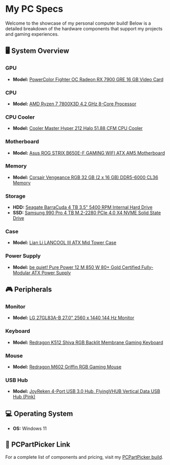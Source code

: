 # My PC Specs

Welcome to the showcase of my personal computer build! Below is a detailed breakdown of the hardware components that support my projects and gaming experiences.

## 🖥️ **System Overview**

### **GPU**  
- **Model:** [PowerColor Fighter OC Radeon RX 7900 GRE 16 GB Video Card](https://www.powercolor.com/product?id=1702628840)
  
### **CPU**  
- **Model:** [AMD Ryzen 7 7800X3D 4.2 GHz 8-Core Processor](https://shop-us-en.amd.com/amd-ryzen-7-7800x3d-processor/)

### **CPU Cooler**  
- **Model:** [Cooler Master Hyper 212 Halo 51.88 CFM CPU Cooler](https://www.coolermaster.com/en-us/products/hyper-212-halo-black/)

### **Motherboard**  
- **Model:** [Asus ROG STRIX B650E-F GAMING WIFI ATX AM5 Motherboard](https://rog.asus.com/us/motherboards/rog-strix/rog-strix-b650e-f-gaming-wifi-model/)

### **Memory**  
- **Model:** [Corsair Vengeance RGB 32 GB (2 x 16 GB) DDR5-6000 CL36 Memory](https://www.corsair.com/us/en/p/memory/cmh32gx5m2d6000c36/vengeance-rgb-32gb-2x16gb-ddr5-dram-6000mhz-c36-memory-kit-black-cmh32gx5m2d6000c36)

### **Storage**  
- **HDD:** [Seagate BarraCuda 4 TB 3.5" 5400 RPM Internal Hard Drive](https://www.seagate.com/products/hard-drives/barracuda-hard-drive/)
- **SSD:** [Samsung 990 Pro 4 TB M.2-2280 PCIe 4.0 X4 NVME Solid State Drive](https://www.samsung.com/us/computing/memory-storage/solid-state-drives/990-pro-pcie-4-0-nvme-ssd-4tb-mz-v9p4t0b-am/)

### **Case**  
- **Model:** [Lian Li LANCOOL III ATX Mid Tower Case](https://lian-li.com/product/lancool-iii/)

### **Power Supply**  
- **Model:** [be quiet! Pure Power 12 M 850 W 80+ Gold Certified Fully-Modular ATX Power Supply](https://www.bequiet.com/en/powersupply/4162)

## 🎮 **Peripherals**

### **Monitor**  
- **Model:** [LG 27GL83A-B 27.0" 2560 x 1440 144 Hz Monitor](https://www.lg.com/us/monitors/lg-27gl83a-b-gaming-monitor)

### **Keyboard**  
- **Model:** [Redragon K512 Shiva RGB Backlit Membrane Gaming Keyboard](https://www.redragonzone.com/products/redragon-k512-shiva-white-rgb-backlit-membrane-gaming-keyboard-with-multimedia-keys)

### **Mouse**  
- **Model:** [Redragon M602 Griffin RGB Gaming Mouse](https://redragonusa.com/product/13/mice/M602W)

### **USB Hub**  
- **Model:** [JoyReken 4-Port USB 3.0 Hub, FlyingVHUB Vertical Data USB Hub (Pink)](https://www.amazon.com/JoyReken-FlyingVHUB-Vertical-Extended-Surface/dp/B0B58BJ4XG/ref=asc_df_B0B58BJ4XG/?tag=hyprod-20&linkCode=df0&hvadid=692875362841&hvpos=&hvnetw=g&hvrand=15221004092893759335&hvpone=&hvptwo=&hvqmt=&hvdev=c&hvdvcmdl=&hvlocint=&hvlocphy=9007730&hvtargid=pla-2281435178298&psc=1&mcid=b1b997c9a0b7343095fec56a28c82139&hvocijid=15221004092893759335-B0B58BJ4XG-&hvexpln=73&gad_source=1)

## 💻 **Operating System**

- **OS:** Windows 11

## 🔗 **PCPartPicker Link**

For a complete list of components and pricing, visit my [PCPartPicker build](https://pcpartpicker.com/user/Fleurscent/saved/2dHtWZ).
